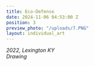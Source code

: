 ```yaml
---
title: Eco-Defense
date: 2024-11-06 04:53:00 Z
position: 3
preview_photo: "/uploads/7.PNG"
layout: individual_art
---
```


*2022, Lexington KY* <br> 
*Drawing* 